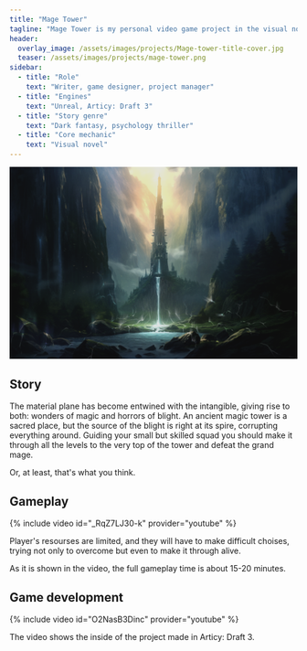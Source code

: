 ```yaml
---
title: "Mage Tower"
tagline: "Mage Tower is my personal video game project in the visual novel genre. This one-shot game experience lets players dive deep into a psychological thriller in a dark fantasy setting and go through neat and fully charged adventure making tough morally complicated and meaningful decisions that have a big impact on the ending."
header:
  overlay_image: /assets/images/projects/Mage-tower-title-cover.jpg
  teaser: /assets/images/projects/mage-tower.png
sidebar:
  - title: "Role"
    text: "Writer, game designer, project manager"
  - title: "Engines"
    text: "Unreal, Articy: Draft 3"
  - title: "Story genre"
    text: "Dark fantasy, psychology thriller"
  - title: "Core mechanic"
    text: "Visual novel"
---
```


![image-left](/assets/images/projects/mage-tower.png)

## Story

The material plane has become entwined with the intangible, giving rise to both: wonders of magic and horrors of blight. An ancient magic tower is a sacred place, but the source of the blight is right at its spire, corrupting everything around. Guiding your small but skilled squad you should make it through all the levels to the very top of the tower and defeat the grand mage.

Or, at least, that's what you think.

## Gameplay

{% include video id="_RqZ7LJ30-k" provider="youtube" %}

Player's resourses are limited, and they will have to make difficult choises, trying not only to overcome but even to make it through alive.

As it is shown in the video, the full gameplay time is about 15-20 minutes.

## Game development

{% include video id="O2NasB3Dinc" provider="youtube" %}

The video shows the inside of the project made in Articy: Draft 3.


